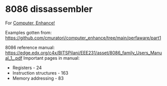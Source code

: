 # 8086 dissassembler

For [Computer, Enhance!](https://www.computerenhance.com/)

Examples gotten from: https://github.com/cmuratori/computer_enhance/tree/main/perfaware/part1

8086 reference manual: https://edge.edx.org/c4x/BITSPilani/EEE231/asset/8086_family_Users_Manual_1_.pdf
Important pages in manual:
* Registers - 24
* Instruction structures - 163
* Memory addressing - 83